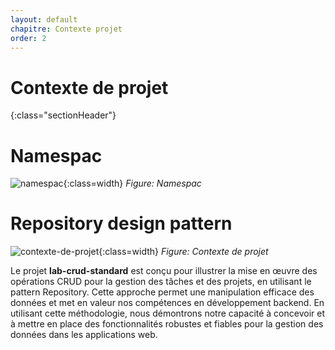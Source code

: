 ```yaml
---
layout: default
chapitre: Contexte projet
order: 2
---
```


# Contexte de projet
{:class="sectionHeader"}
<!-- new slide -->


# Namespac
![namespac](.\contexte-projet\images\namecpacing.png){:class=width} *Figure: Namespac*
<!-- new slide -->
# Repository design pattern
  ![contexte-de-projet](.\contexte-projet\images\repository.png){:class=width} *Figure: Contexte de projet*

<!-- note -->

Le projet **lab-crud-standard** est conçu pour illustrer la mise en œuvre des opérations CRUD pour la gestion des tâches et des projets, en utilisant le pattern Repository. Cette approche permet une manipulation efficace des données et met en valeur nos compétences en développement backend. En utilisant cette méthodologie, nous démontrons notre capacité à concevoir et à mettre en place des fonctionnalités robustes et fiables pour la gestion des données dans les applications web.

<!-- new slide -->